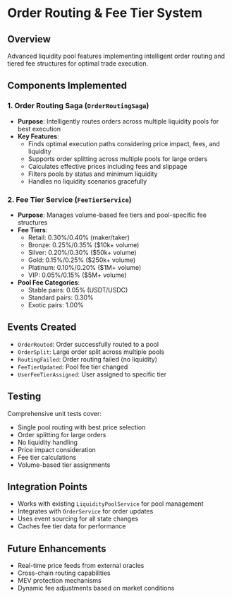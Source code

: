 # Order Routing & Fee Tier System

## Overview
Advanced liquidity pool features implementing intelligent order routing and tiered fee structures for optimal trade execution.

## Components Implemented

### 1. Order Routing Saga (`OrderRoutingSaga`)
- **Purpose**: Intelligently routes orders across multiple liquidity pools for best execution
- **Key Features**:
  - Finds optimal execution paths considering price impact, fees, and liquidity
  - Supports order splitting across multiple pools for large orders
  - Calculates effective prices including fees and slippage
  - Filters pools by status and minimum liquidity
  - Handles no liquidity scenarios gracefully

### 2. Fee Tier Service (`FeeTierService`)
- **Purpose**: Manages volume-based fee tiers and pool-specific fee structures
- **Fee Tiers**:
  - Retail: 0.30%/0.40% (maker/taker)
  - Bronze: 0.25%/0.35% ($10k+ volume)
  - Silver: 0.20%/0.30% ($50k+ volume)
  - Gold: 0.15%/0.25% ($250k+ volume)
  - Platinum: 0.10%/0.20% ($1M+ volume)
  - VIP: 0.05%/0.15% ($5M+ volume)
- **Pool Fee Categories**:
  - Stable pairs: 0.05% (USDT/USDC)
  - Standard pairs: 0.30%
  - Exotic pairs: 1.00%

## Events Created
- `OrderRouted`: Order successfully routed to a pool
- `OrderSplit`: Large order split across multiple pools
- `RoutingFailed`: Order routing failed (no liquidity)
- `FeeTierUpdated`: Pool fee tier changed
- `UserFeeTierAssigned`: User assigned to specific tier

## Testing
Comprehensive unit tests cover:
- Single pool routing with best price selection
- Order splitting for large orders
- No liquidity handling
- Price impact consideration
- Fee tier calculations
- Volume-based tier assignments

## Integration Points
- Works with existing `LiquidityPoolService` for pool management
- Integrates with `OrderService` for order updates
- Uses event sourcing for all state changes
- Caches fee tier data for performance

## Future Enhancements
- Real-time price feeds from external oracles
- Cross-chain routing capabilities
- MEV protection mechanisms
- Dynamic fee adjustments based on market conditions